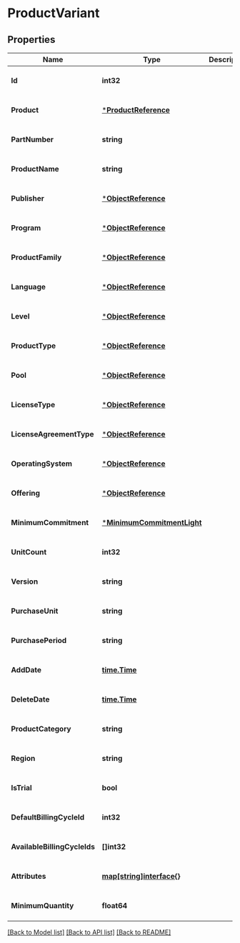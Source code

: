 # ProductVariant

## Properties
Name | Type | Description | Notes
------------ | ------------- | ------------- | -------------
**Id** | **int32** |  | [optional] [default to null]
**Product** | [***ProductReference**](ProductReference.md) |  | [optional] [default to null]
**PartNumber** | **string** |  | [optional] [default to null]
**ProductName** | **string** |  | [optional] [default to null]
**Publisher** | [***ObjectReference**](ObjectReference.md) |  | [optional] [default to null]
**Program** | [***ObjectReference**](ObjectReference.md) |  | [optional] [default to null]
**ProductFamily** | [***ObjectReference**](ObjectReference.md) |  | [optional] [default to null]
**Language** | [***ObjectReference**](ObjectReference.md) |  | [optional] [default to null]
**Level** | [***ObjectReference**](ObjectReference.md) |  | [optional] [default to null]
**ProductType** | [***ObjectReference**](ObjectReference.md) |  | [optional] [default to null]
**Pool** | [***ObjectReference**](ObjectReference.md) |  | [optional] [default to null]
**LicenseType** | [***ObjectReference**](ObjectReference.md) |  | [optional] [default to null]
**LicenseAgreementType** | [***ObjectReference**](ObjectReference.md) |  | [optional] [default to null]
**OperatingSystem** | [***ObjectReference**](ObjectReference.md) |  | [optional] [default to null]
**Offering** | [***ObjectReference**](ObjectReference.md) |  | [optional] [default to null]
**MinimumCommitment** | [***MinimumCommitmentLight**](MinimumCommitmentLight.md) |  | [optional] [default to null]
**UnitCount** | **int32** |  | [optional] [default to null]
**Version** | **string** |  | [optional] [default to null]
**PurchaseUnit** | **string** |  | [optional] [default to null]
**PurchasePeriod** | **string** |  | [optional] [default to null]
**AddDate** | [**time.Time**](time.Time.md) |  | [optional] [default to null]
**DeleteDate** | [**time.Time**](time.Time.md) |  | [optional] [default to null]
**ProductCategory** | **string** |  | [optional] [default to null]
**Region** | **string** |  | [optional] [default to null]
**IsTrial** | **bool** |  | [optional] [default to null]
**DefaultBillingCycleId** | **int32** |  | [optional] [default to null]
**AvailableBillingCycleIds** | **[]int32** |  | [optional] [default to null]
**Attributes** | [**map[string]interface{}**](interface{}.md) |  | [optional] [default to null]
**MinimumQuantity** | **float64** |  | [optional] [default to null]

[[Back to Model list]](../README.md#documentation-for-models) [[Back to API list]](../README.md#documentation-for-api-endpoints) [[Back to README]](../README.md)

